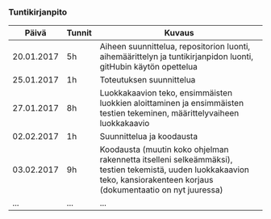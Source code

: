 ### Tuntikirjanpito
Päivä | Tunnit | Kuvaus
--------------- | ----- | ------
20.01.2017 | 5h | Aiheen suunnittelua, repositorion luonti, aihemäärittelyn ja tuntikirjanpidon luonti, gitHubin käytön opettelua
25.01.2017 | 1h | Toteutuksen suunnittelua
27.01.2017 | 8h | Luokkakaavion teko, ensimmäisten luokkien aloittaminen ja ensimmäisten testien tekeminen, määrittelyvaiheen luokkakaavio
02.02.2017 | 1h | Suunnittelua ja koodausta
03.02.2017 | 9h | Koodausta (muutin koko ohjelman rakennetta itselleni selkeämmäksi), testien tekemistä, uuden luokkakaavion teko, kansiorakenteen korjaus (dokumentaatio on nyt juuressa)
... | ... | ...
